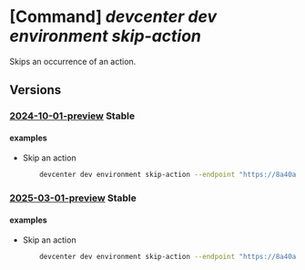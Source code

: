 # [Command] _devcenter dev environment skip-action_

Skips an occurrence of an action.

## Versions

### [2024-10-01-preview](/Resources/data-plane/microsoft.devcenter/L3Byb2plY3RzL3t9L3VzZXJzL3t9L2Vudmlyb25tZW50cy97fS9hY3Rpb25zL3t9OnNraXA=/2024-10-01-preview.xml) **Stable**

<!-- data-plane:microsoft.devcenter /projects/{}/users/{}/environments/{}/actions/{}:skip 2024-10-01-preview -->

#### examples

- Skip an action
    ```bash
        devcenter dev environment skip-action --endpoint "https://8a40af38-3b4c-4672-a6a4-5e964b1870ed-contosodevcenter.centralus.devcenter.azure.com/" --name "mydevenv" --project-name "DevProject" --user-id "00000000-0000-0000-0000-000000000000" --action-name "myEnv-Delete"
    ```

### [2025-03-01-preview](/Resources/data-plane/microsoft.devcenter/L3Byb2plY3RzL3t9L3VzZXJzL3t9L2Vudmlyb25tZW50cy97fS9hY3Rpb25zL3t9OnNraXA=/2025-03-01-preview.xml) **Stable**

<!-- data-plane:microsoft.devcenter /projects/{}/users/{}/environments/{}/actions/{}:skip 2025-03-01-preview -->

#### examples

- Skip an action
    ```bash
        devcenter dev environment skip-action --endpoint "https://8a40af38-3b4c-4672-a6a4-5e964b1870ed-contosodevcenter.centralus.devcenter.azure.com/" --name "mydevenv" --project-name "DevProject" --user-id "00000000-0000-0000-0000-000000000000" --action-name "myEnv-Delete"
    ```
